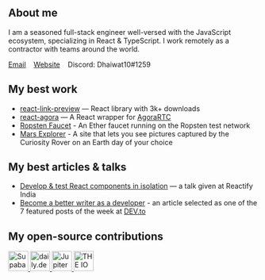 ## About me
I am a seasoned full-stack engineer well-versed with the JavaScript ecosystem, specializing in React & TypeScript. I work remotely as a contractor with teams around the world. 

[Email](mailto:dhaiwatpandya@gmail.com)&nbsp;&nbsp;&nbsp;&nbsp;[Website](https://dhaiwatpandya.com)&nbsp;&nbsp;&nbsp;&nbsp;Discord: Dhaiwat10#1259
## My best work
- [react-link-preview](github.com/dhaiwat10/react-link-preview) — React library with 3k+ downloads
- [react-agora](github.com/dhaiwat10/react-agora) — A React wrapper for [AgoraRTC](https://www.agora.io/en/)
- [Ropsten Faucet](github.com/dhaiwat10/ropsten-faucet) - An Ether faucet running on the Ropsten test network
- [Mars Explorer](github.com/dhaiwat10/mars-explorer) - A site that lets you see pictures captured by the Curiosity Rover on an Earth day of your choice 

## My best articles & talks
- [Develop & test React components in isolation](https://www.youtube.com/watch?v=rZZItYsH8qg) — a talk given at Reactify India
- [Become a better writer as a developer](https://blog.dhaiwatpandya.com/become-a-better-writer-as-a-developer) - an article selected as one of the 7 featured posts of the week at [DEV.to](https://dev.to)

## My open-source contributions
<div>
  <a href="https://github.com/supabase">
    <img src="https://user-images.githubusercontent.com/39617427/128469364-4c99a071-574f-454b-ac0b-3ff30156b65b.jpg" alt="Supabase" height="40px" />
  </a>
  <a href="https://daily.dev">
    <img src="https://user-images.githubusercontent.com/39617427/128280702-f54aac4e-60c5-4565-82a4-eade4b8f0d9d.jpg" alt="daily.dev" height="40px" />
  </a>
  <a href="https://github.com/JupiterOne">
    <img src="https://user-images.githubusercontent.com/39617427/128468102-dfbecee1-7c08-4586-93f3-df110463aedd.png" alt="JupiterOne" height="40px" />
  </a>
  <a href="https://www.theiofoundation.org/">
    <img src="https://user-images.githubusercontent.com/39617427/128281452-c7e22a93-f5b7-472c-b553-00d2c6ca667c.png" alt="THE IO Foundation" height="40px" />
  </a>
</div>
